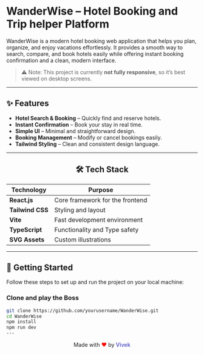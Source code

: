 # WanderWise – Hotel Booking and Trip helper Platform

WanderWise is a modern hotel booking web application that helps you plan, organize, and enjoy vacations effortlessly.
It provides a smooth way to search, compare, and book hotels easily while offering instant booking confirmation and a clean, modern interface.

> ⚠️ Note: This project is currently **not fully responsive**, so it’s best viewed on desktop screens.

---

## ✨ Features
- **Hotel Search & Booking** – Quickly find and reserve hotels.
- **Instant Confirmation** – Book your stay in real time.
- **Simple UI** – Minimal and straightforward design.
- **Booking Management** – Modify or cancel bookings easily.
- **Tailwind Styling** – Clean and consistent design language.

---
<div align="center">

## 🛠 Tech Stack

| Technology        | Purpose                            |
|------------------|------------------------------------|
| **React.js**      | Core framework for the frontend    |
| **Tailwind CSS**  | Styling and layout                 |
| **Vite**          | Fast development environment       |
| **TypeScript** | Functionality and Type safety      |
| **SVG Assets**    | Custom illustrations               |

</div>

---

## 🚀 Getting Started

Follow these steps to set up and run the project on your local machine:

### Clone and play the Boss
```bash
git clone https://github.com/yourusername/WanderWise.git
cd WanderWise
npm install
npm run dev
---
```

<p align="center">
  Made with <span style="color: red;">❤️</span> by 
  <span style="color: rgb(89,89,200); font-weight: 600;">Vivek</span>
</p>


